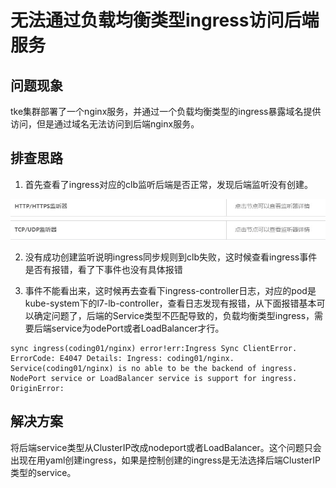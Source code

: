 # 无法通过负载均衡类型ingress访问后端服务

## 问题现象

tke集群部署了一个nginx服务，并通过一个负载均衡类型的ingress暴露域名提供访问，但是通过域名无法访问到后端nginx服务。

## 排查思路

1. 首先查看了ingress对应的clb监听后端是否正常，发现后端监听没有创建。

![upload-image](image/Snipaste_2021-11-05_18-21-44.JPG) 

2. 没有成功创建监听说明ingress同步规则到clb失败，这时候查看ingress事件是否有报错，看了下事件也没有具体报错

3. 事件不能看出来，这时候再去查看下ingress-controller日志，对应的pod是kube-system下的l7-lb-controller，查看日志发现有报错，从下面报错基本可以确定问题了，后端的Service类型不匹配导致的，负载均衡类型ingress，需要后端service为odePort或者LoadBalancer才行。

```
sync ingress(coding01/nginx) error!err:Ingress Sync ClientError. ErrorCode: E4047 Details: Ingress: coding01/nginx. Service(coding01/nginx) is no able to be the backend of ingress. NodePort service or LoadBalancer service is support for ingress. OriginError: 
```

## 解决方案

将后端service类型从ClusterIP改成nodeport或者LoadBalancer。这个问题只会出现在用yaml创建ingress，如果是控制创建的ingress是无法选择后端ClusterIP类型的service。
